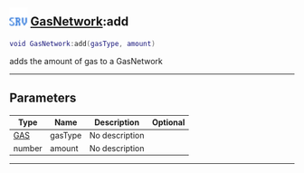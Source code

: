 ## <img src="../../.gitbook/assets/server.png" width="32" height="32" /> [GasNetwork](../gasnetwork/README.md):add

```lua
void GasNetwork:add(gasType, amount)
```

adds the amount of gas to a GasNetwork<br>

-----------------
## Parameters

| Type   | Name | Description | Optional |
| ------ | ---- | ----------- | -------: |
| [GAS](../gas/README.md) | gasType | No description |  |
| number | amount | No description |  |


--------